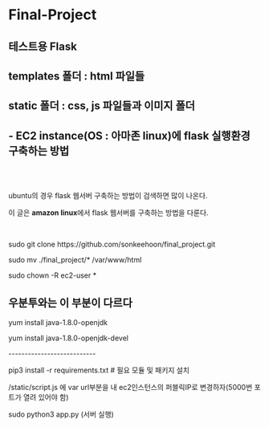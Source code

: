 # Final-Project

## 테스트용 Flask
## templates 폴더 : html 파일들 
## static 폴더 : css, js 파일들과 이미지 폴더
## - EC2 instance(OS : 아마존 linux)에 flask 실행환경 구축하는 방법
<br><br>

<p> ubuntu의 경우 flask 웹서버 구축하는 방법이 검색하면 많이 나온다. </p>
<p> 이 글은 <strong>amazon linux</strong>에서 flask 웹서버를 구축하는 방법을 다룬다. </p>
<br>
<p>sudo git clone https://github.com/sonkeehoon/final_project.git</p> 
<p>sudo mv ./final_project/* /var/www/html</p>
<p> sudo chown -R ec2-user *</p>


## 우분투와는 이 부분이 다르다

<p>yum install java-1.8.0-openjdk </p>
<p>yum install java-1.8.0-openjdk-devel </p>
<p>---------------------------</p>
<p>pip3 install -r requirements.txt    # 필요 모듈 및 패키지 설치</p>
<p> /static/script.js 에 var url부분을 내 ec2인스턴스의 퍼블릭IP로 변경하자(5000번 포트가 열려 있어야 함)</p>
<p>sudo python3 app.py (서버 실행)</p>
 


